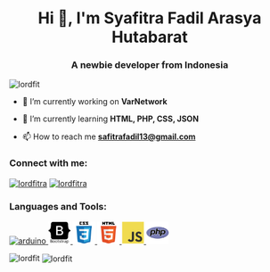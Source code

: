 <h1 align="center">Hi 👋, I'm Syafitra Fadil Arasya Hutabarat</h1>
<h3 align="center">A newbie developer from Indonesia</h3>

<p align="left"> <img src="https://komarev.com/ghpvc/?username=lordfit&label=Profile%20views&color=0e75b6&style=flat" alt="lordfit" /> </p>

- 🔭 I’m currently working on **VarNetwork**

- 🌱 I’m currently learning **HTML, PHP, CSS, JSON**

- 📫 How to reach me **safitrafadil13@gmail.com**

<h3 align="left">Connect with me:</h3>
<p align="left">
<a href="https://instagram.com/lordfitra" target="blank"><img align="center" src="https://raw.githubusercontent.com/rahuldkjain/github-profile-readme-generator/master/src/images/icons/Social/instagram.svg" alt="lordfitra" height="30" width="40" /></a>
<a href="https://www.youtube.com/c/lordfitra" target="blank"><img align="center" src="https://raw.githubusercontent.com/rahuldkjain/github-profile-readme-generator/master/src/images/icons/Social/youtube.svg" alt="lordfitra" height="30" width="40" /></a>
</p>

<h3 align="left">Languages and Tools:</h3>
<p align="left"> <a href="https://www.arduino.cc/" target="_blank" rel="noreferrer"> <img src="https://cdn.worldvectorlogo.com/logos/arduino-1.svg" alt="arduino" width="40" height="40"/> </a> <a href="https://getbootstrap.com" target="_blank" rel="noreferrer"> <img src="https://raw.githubusercontent.com/devicons/devicon/master/icons/bootstrap/bootstrap-plain-wordmark.svg" alt="bootstrap" width="40" height="40"/> </a> <a href="https://www.w3schools.com/css/" target="_blank" rel="noreferrer"> <img src="https://raw.githubusercontent.com/devicons/devicon/master/icons/css3/css3-original-wordmark.svg" alt="css3" width="40" height="40"/> </a> <a href="https://www.w3.org/html/" target="_blank" rel="noreferrer"> <img src="https://raw.githubusercontent.com/devicons/devicon/master/icons/html5/html5-original-wordmark.svg" alt="html5" width="40" height="40"/> </a> <a href="https://developer.mozilla.org/en-US/docs/Web/JavaScript" target="_blank" rel="noreferrer"> <img src="https://raw.githubusercontent.com/devicons/devicon/master/icons/javascript/javascript-original.svg" alt="javascript" width="40" height="40"/> </a> <a href="https://www.php.net" target="_blank" rel="noreferrer"> <img src="https://raw.githubusercontent.com/devicons/devicon/master/icons/php/php-original.svg" alt="php" width="40" height="40"/> </a> </p>

<p><img align="left" src="https://github-readme-stats.vercel.app/api/top-langs?username=lordfit&show_icons=true&locale=en&layout=compact" alt="lordfit" /></p>

<p>&nbsp;<img align="center" src="https://github-readme-stats.vercel.app/api?username=lordfit&show_icons=true&locale=en" alt="lordfit" /></p>
